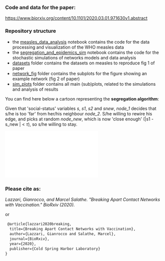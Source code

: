 ### Code and data for the paper:

https://www.biorxiv.org/content/10.1101/2020.03.01.971630v1.abstract

### Repository structure

- the [measles\_data\_analysis](measles_data_analysis.ipynb) notebook contains the code for the data processing and visualization of the WHO measles data
- the [segregation_and_epidemics_sim](segregation_and_epidemics_sim.ipynb) notebook contains the code for the stochastic simulations of networks models and data analysis
- [datasets](./datasets) folder contains the datasets on measles to reproduce fig 1 of paper 
- [network_fig](./network_fig) folder contains the subplots for the figure showing an example network (fig 2 of paper)
- [sim_plots](./sim_plots) folder contains all main (sub)plots, related to the simulations and analysis of results
 
 
You can find here below a cartoon representing the **segregation algorithm**:

Given that 'social-status' variables *s*, *s1*, *s2* and *snew*, *node_1* decides that s/he is too 'far' from her/his neighbour *node_2*. S/he willing to rewire his edge, and picks at random *node_new*, which is now 'close enough' (|s1 - s_new | < $\tau$), so s/he willing to stay.


![](./pict_segre_algo/pict_segre_algo.pdf) 
 
### Please cite as:


*Lazzari, Gianrocco, and Marcel Salathe. 
"Breaking Apart Contact Networks with Vaccination." 
BioRxiv (2020).*
 
 or
 
```
 @article{lazzari2020breaking,
  title={Breaking Apart Contact Networks with Vaccination},
  author={Lazzari, Gianrocco and Salathe, Marcel},
  journal={BioRxiv},
  year={2020},
  publisher={Cold Spring Harbor Laboratory}
}
```
